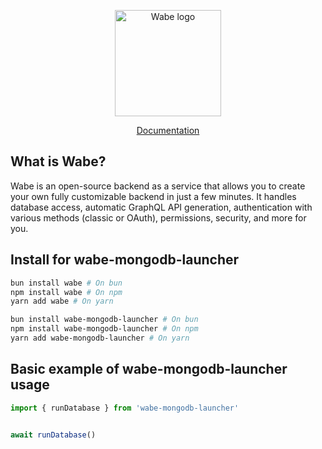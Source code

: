 <p align="center">
  <a href="https://wabe.dev"><img src="https://wabe.dev/assets/logo.png" alt="Wabe logo" height=170></a>
</p>

<div align="center">
  <a href="https://wabe.dev">Documentation</a>
</div>

## What is Wabe?

Wabe is an open-source backend as a service that allows you to create your own fully customizable backend in just a few minutes. It handles database access, automatic GraphQL API generation, authentication with various methods (classic or OAuth), permissions, security, and more for you.

## Install for wabe-mongodb-launcher

```sh
bun install wabe # On bun
npm install wabe # On npm
yarn add wabe # On yarn

bun install wabe-mongodb-launcher # On bun
npm install wabe-mongodb-launcher # On npm
yarn add wabe-mongodb-launcher # On yarn
```

## Basic example of wabe-mongodb-launcher usage

```ts
import { runDatabase } from 'wabe-mongodb-launcher'


await runDatabase()
```
